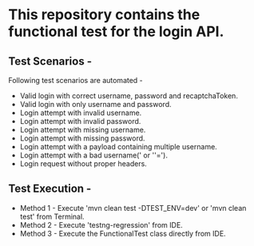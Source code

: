 # This repository contains the functional test for the login API.

## Test Scenarios -
Following test scenarios are automated -
- Valid login with correct username, password and recaptchaToken.
- Valid login with only username and password.
- Login attempt with invalid username.
- Login attempt with invalid password. 
- Login attempt with missing username.
- Login attempt with missing password. 
- Login attempt with a payload containing multiple username.
- Login attempt with a bad username(' or ''=').
- Login request without proper headers.

## Test Execution -
- Method 1 - Execute 'mvn clean test -DTEST_ENV=dev' or 'mvn clean test' from Terminal.
- Method 2 - Execute 'testng-regression' from IDE.
- Method 3 - Execute the FunctionalTest class directly from IDE. 
